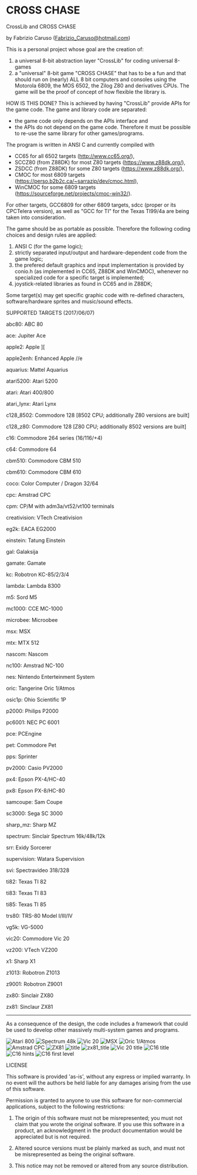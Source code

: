 # CROSS CHASE
CrossLib and CROSS CHASE

by Fabrizio Caruso (Fabrizio_Caruso@hotmail.com)

This is a personal project whose goal are the creation of:
1. a universal 8-bit abstraction layer "CrossLib" for coding universal 8-games
2. a "universal" 8-bit game "CROSS CHASE" that has to be a fun and that should run
on (nearly) ALL 8 bit computers and consoles using the Motorola 6809, the MOS 6502, the Zilog Z80 and derivatives CPUs.
The game will be the proof of concept of how flexible the library is.

HOW IS THIS DONE?
This is achieved  by having "CrossLib" provide APIs for the game code.
The game and library code are  separated: 
- the game code only depends on the APIs interface and 
- the APIs do not depend on the game code. Therefore it must be possible to re-use the same library for other games/programs.

The program is written in ANSI C and currently compiled with 
- CC65 for all 6502 targets (http://www.cc65.org/), 
- SCCZ80 (from Z88DK) for most Z80 targets (https://www.z88dk.org/), 
- ZSDCC (from Z88DK) for some Z80 targets (https://www.z88dk.org/),
- CMOC for most 6809 targets (https://perso.b2b2c.ca/~sarrazip/dev/cmoc.html),
- WinCMOC for some 6809 targets (https://sourceforge.net/projects/cmoc-win32/).

For other targets, GCC6809 for other 6809 targets, sdcc (proper or its CPCTelera version), as well as "GCC for TI" for the Texas TI99/4a are being taken into consideration. 

The game should be as portable as possible.
Therefore the following coding choices and design rules are applied:
1. ANSI C (for the game logic);
2. strictly separated input/output and hardware-dependent code from the game logic;
3. the prefered default graphics and input implementation is provided by conio.h (as implemented in CC65, Z88DK and WinCMOC), whenever no specialized code for a specific target is implemented;
4. joystick-related libraries as found in CC65 and in Z88DK;

Some target(s) may get specific graphic code with re-defined characters, software/hardware sprites and music/sound effects.

SUPPORTED TARGETS (2017/06/07)



abc80: ABC 80

ace: Jupiter Ace

apple2: Apple ][ 

apple2enh: Enhanced Apple //e

aquarius: Mattel Aquarius 

atari5200: Atari 5200

atari: Atari 400/800

atari_lynx: Atari Lynx

c128_8502: Commodore 128 [8502 CPU; additionally Z80 versions are built]

c128_z80: Commodore 128 [Z80 CPU; additionally 8502 versions are built]

c16: Commodore 264 series (16/116/+4)

c64: Commodore 64

cbm510: Commodore CBM 510

cbm610: Commodore CBM 610

coco: Color Computer / Dragon 32/64

cpc: Amstrad CPC

cpm: CP/M with adm3a/vt52/vt100 terminals

creativision: VTech Creativision

eg2k: EACA EG2000

einstein: Tatung Einstein

gal: Galaksija

gamate: Gamate

kc: Robotron KC-85/2/3/4

lambda: Lambda 8300

m5: Sord M5

mc1000: CCE MC-1000

microbee: Microobee

msx: MSX

mtx: MTX 512

nascom: Nascom

nc100: Amstrad NC-100

nes: Nintendo Enterteinment System

oric: Tangerine Oric 1/Atmos

osic1p: Ohio Scientific 1P

p2000: Philips P2000

pc6001: NEC PC 6001

pce: PCEngine

pet: Commodore Pet

pps: Sprinter

pv2000: Casio PV2000

px4: Epson PX-4/HC-40

px8: Epson PX-8/HC-80

samcoupe: Sam Coupe

sc3000: Sega SC 3000

sharp_mz: Sharp MZ

spectrum: Sinclair Spectrum 16k/48k/12k

srr: Exidy Sorcerer

supervision: Watara Supervision

svi: Spectravideo 318/328

ti82: Texas TI 82

ti83: Texas TI 83

ti85: Texas TI 85

trs80: TRS-80 Model I/III/IV

vg5k: VG-5000

vic20: Commodore Vic 20

vz200: VTech VZ200

x1: Sharp X1

z1013: Robotron Z1013

z9001: Robotron Z9001

zx80: Sinclair ZX80

zx81: Sinclaur ZX81

-------------------------------------------

As a consequence of the design, the code includes a framework that could be used to develop other massively multi-system games and programs. 

![Atari 800](images/atari800.jpg)
![Spectrum 48k](images/spectrum.jpg)
![Vic 20](images/vic20_1.jpg)
![MSX](images/msx.jpg)
![Oric 1/Atmos](images/Oric.jpg)
![Amstrad CPC](images/cpc.jpg)
![ZX81](images/zx81_1.jpg)
![title](images/title.jpg)
![zx81_title](images/zx81_title.jpg)
![Vic 20 title](images/vic20_title.jpg)
![C16 title](images/c264_title.jpg)
![C16 hints](images/c264_hints.jpg)
![C16 first level](images/c264_level1.jpg)

LICENSE

This software is provided 'as-is', without any express or implied warranty.
In no event will the authors be held liable for any damages arising from
the use of this software.

Permission is granted to anyone to use this software for non-commercial applications, 
subject to the following restrictions:

1. The origin of this software must not be misrepresented; you must not
claim that you wrote the original software. If you use this software in
a product, an acknowledgment in the product documentation would be
appreciated but is not required.

2. Altered source versions must be plainly marked as such, and must not
be misrepresented as being the original software.

3. This notice may not be removed or altered from any source distribution.
